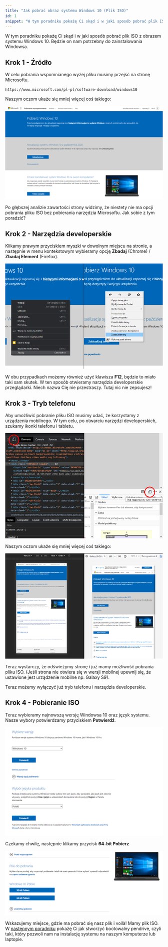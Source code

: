 ```yaml
---
title: "Jak pobrać obraz systemu Windows 10 (Plik ISO)"
id: 1
snippet: "W tym poradniku pokażę Ci skąd i w jaki sposób pobrać plik ISO z obrazem systemu Windows 10. Będzie on nam potrzebny do zainstalowania Windowsa."
---
```


W tym poradniku pokażę Ci skąd i w jaki sposób pobrać plik ISO z obrazem systemu Windows 10. Będzie on nam potrzebny do zainstalowania Windowsa.

## Krok 1 - Źródło

W celu pobrania wspomnianego wyżej pliku musimy przejść na stronę Microsoftu.

```
https://www.microsoft.com/pl-pl/software-download/windows10
```

Naszym oczom ukaże się mniej więcej coś takiego:

![Strona Microsoft](./1.png)

Po głębszej analizie zawartości strony widzimy, że niestety nie ma opcji pobrania pliku ISO bez pobierania narzędzia Microsoftu. Jak sobie z tym poradzić?

## Krok 2 - Narzędzia developerskie

Klikamy prawym przyciskiem myszki w dowolnym miejscu na stronie, a następnie w menu kontekstowym wybieramy opcję **Zbadaj** (Chrome) / **Zbadaj Element** (Firefox).

![Zbadaj](./2.png)

W obu przypadkach możemy również użyć klawisza **F12**, będzie to miało taki sam skutek.
W ten sposób otwieramy narzędzia developerskie przeglądarki. Niech nazwa Cię nie przestraszy. Tutaj nic nie zepsujesz!

## Krok 3 - Tryb telefonu

Aby umożliwić pobranie pliku ISO musimy udać, że korzystamy z urządzenia mobilnego. W tym celu, po otwarciu narzędzi developerskich, szukamy ikonki telefonu i tabletu.

![Tryb telefonu](./3.png)

Naszym oczom ukaże się mniej więcej coś takiego:

![Symulacja telefonu](./4.png)

Teraz wystarczy, że odświeżymy stronę i już mamy możliwość pobrania pliku ISO.
(Jeśli strona nie otwiera się w wersji mobilnej upewnij się, że ustawione jest urządzenie mobilne np. Galaxy S9).

Teraz możemy wyłączyć już tryb telefonu i narzędzia developerskie.

## Krok 4 - Pobieranie ISO

Teraz wybieramy najnowszą wersję Windowsa 10 oraz język systemu. Nasze wybory potwierdzamy przyciskiem **Potwierdź**.

![Wybór](./5.png)

Czekamy chwilę, następnie klikamy przycisk **64-bit Pobierz**

![Wersja](./6.png)

Wskazujemy miejsce, gdzie ma pobrać się nasz plik i voilà! Mamy plik ISO. W [następnym poradniku](/posty/jak-stworzyc-bootowalny-pendrive) pokażę Ci jak stworzyć bootowalny pendrive, czyli taki, który pozwoli nam na instalację systemu na naszym komputerze lub laptopie.
